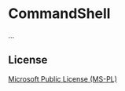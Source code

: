 # CommandShell

...

## License

[Microsoft Public License (MS-PL)](http://www.opensource.org/licenses/MS-PL)

